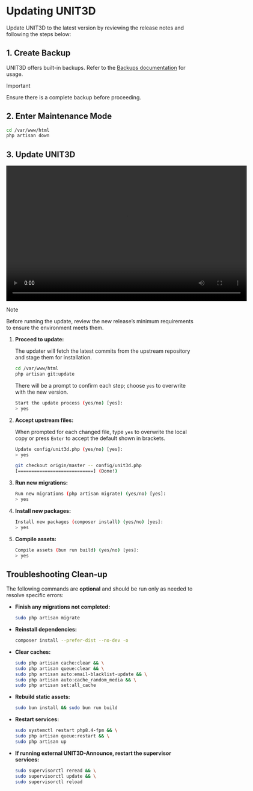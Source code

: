 # Updating UNIT3D

Update UNIT3D to the latest version by reviewing the release notes and following the steps below:

## 1. Create Backup

UNIT3D offers built-in backups. Refer to the [Backups documentation](/book/src/backups.md) for usage.

> [!IMPORTANT]
> Ensure there is a complete backup before proceeding.

## 2. Enter Maintenance Mode

```bash
cd /var/www/html
php artisan down
```

## 3. Update UNIT3D

<video controls width="640" height="360">
  <source src="update_unit3d.webm" type="video/webm">
  Your browser does not support the video tag.
</video>

> [!NOTE]
> Before running the update, review the new release’s minimum requirements to ensure the environment meets them.

1. **Proceed to update:**

   The updater will fetch the latest commits from the upstream repository and stage them for installation.

   ```bash
   cd /var/www/html
   php artisan git:update
   ```

   There will be a prompt to confirm each step; choose `yes` to overwrite with the new version.

   ```bash
   Start the update process (yes/no) [yes]:
   > yes
   ```

2. **Accept upstream files:**

   When prompted for each changed file, type `yes` to overwrite the local copy or press `Enter` to accept the default shown in brackets.

   ```bash
   Update config/unit3d.php (yes/no) [yes]:
   > yes

   git checkout origin/master -- config/unit3d.php
   [============================] (Done!)
   ```

3. **Run new migrations:**

   ```bash
   Run new migrations (php artisan migrate) (yes/no) [yes]:
   > yes
   ```

4. **Install new packages:**

   ```bash
   Install new packages (composer install) (yes/no) [yes]:
   > yes
   ```

5. **Compile assets:**

   ```bash
   Compile assets (bun run build) (yes/no) [yes]:
   > yes
   ```

## Troubleshooting Clean-up

The following commands are **optional** and should be run only as needed to resolve specific errors:

- **Finish any migrations not completed:**

    ```sh
    sudo php artisan migrate
    ```

- **Reinstall dependencies:**

    ```sh
    composer install --prefer-dist --no-dev -o
    ```

- **Clear caches:**

    ```sh
    sudo php artisan cache:clear && \
    sudo php artisan queue:clear && \
    sudo php artisan auto:email-blacklist-update && \
    sudo php artisan auto:cache_random_media && \
    sudo php artisan set:all_cache
    ```

- **Rebuild static assets:**

    ```sh
    sudo bun install && sudo bun run build
    ```

- **Restart services:**

    ```sh
    sudo systemctl restart php8.4-fpm && \
    sudo php artisan queue:restart && \
    sudo php artisan up
    ```

- **If running external UNIT3D-Announce, restart the supervisor services:**

    ```sh
    sudo supervisorctl reread && \
    sudo supervisorctl update && \
    sudo supervisorctl reload
    ```
